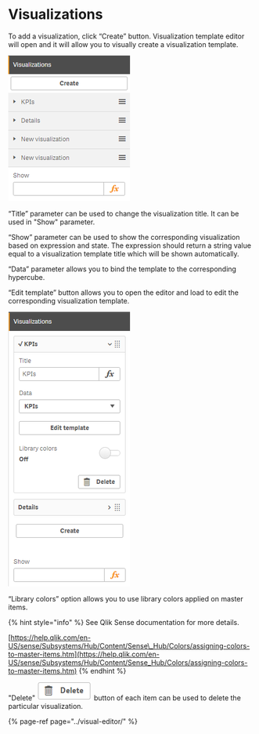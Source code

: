 # Visualizations


To add a visualization, click “Create” button. Visualization template editor will open and it will allow you to visually create a visualization template.

![](../.gitbook/assets/image%20%28103%29.png)

“Title” parameter can be used to change the visualization title. It can be used in "Show" parameter.  

“Show” parameter can be used to show the corresponding visualization based on expression and state. The expression should return a string value equal to a visualization template title which will be shown automatically.

“Data” parameter allows you to bind the template to the corresponding hypercube. 

“Edit template” button allows you to open the editor and load to edit the corresponding visualization template.

![](../.gitbook/assets/image%20%2836%29.png)

“Library colors” option allows you to use library colors applied on master items. 

{% hint style="info" %}
See Qlik Sense documentation for more details.

[https://help.qlik.com/en-US/sense/Subsystems/Hub/Content/Sense\_Hub/Colors/assigning-colors-to-master-items.htm](https://help.qlik.com/en-US/sense/Subsystems/Hub/Content/Sense_Hub/Colors/assigning-colors-to-master-items.htm)
{% endhint %}

"Delete" ![](../.gitbook/assets/image%20%285%29.png) button of each item can be used to delete the particular visualization.

{% page-ref page="../visual-editor/" %}

